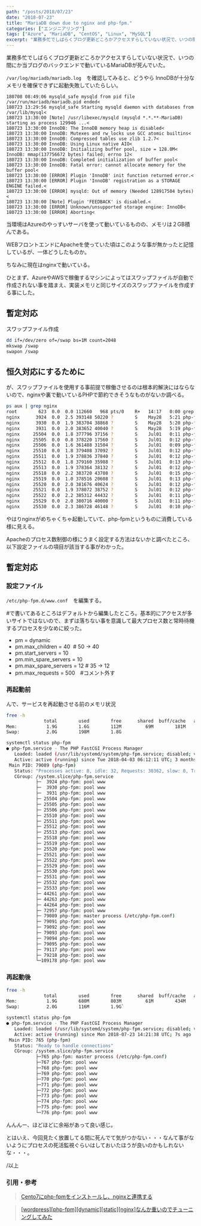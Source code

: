 ```yaml
---
path: "/posts/2018/07/23"
date: "2018-07-23"
title: "MariaDB down due to nginx and php-fpm."
categories: ["エンジニアリング"]
tags: ["Azure", "MariaDB", "CentOS", "Linux", "MySQL"]
excerpt: "業務多忙でしばらくブログ更新どころかアクセスすらしていない状況で、いつの間にか当ブログのバックエンドで動いているMariaDBが死んでいた。/var/log/mariadb/mariadb.log　..."
---
```


業務多忙でしばらくブログ更新どころかアクセスすらしていない状況で、いつの間にか当ブログのバックエンドで動いているMariaDBが死んでいた。

`/var/log/mariadb/mariadb.log`　を確認してみると、どうやら InnoDBが十分なメモリを確保できずに起動失敗していたらしい。

```
180708 08:49:06 mysqld_safe mysqld from pid file /var/run/mariadb/mariadb.pid ended<
180723 13:29:56 mysqld_safe Starting mysqld daemon with databases from /var/lib/mysql<
180723 13:30:00 [Note] /usr/libexec/mysqld (mysqld *.*.**-MariaDB) starting as process 129946 ...<
180723 13:30:00 InnoDB: The InnoDB memory heap is disabled<
180723 13:30:00 InnoDB: Mutexes and rw_locks use GCC atomic builtins<
180723 13:30:00 InnoDB: Compressed tables use zlib 1.2.7<
180723 13:30:00 InnoDB: Using Linux native AIO<
180723 13:30:00 InnoDB: Initializing buffer pool, size = 128.0M<
InnoDB: mmap(137756672 bytes) failed; errno 12<
180723 13:30:00 InnoDB: Completed initialization of buffer pool<
180723 13:30:00 InnoDB: Fatal error: cannot allocate memory for the buffer pool<
180723 13:30:00 [ERROR] Plugin 'InnoDB' init function returned error.<
180723 13:30:00 [ERROR] Plugin 'InnoDB' registration as a STORAGE ENGINE failed.<
180723 13:30:00 [ERROR] mysqld: Out of memory (Needed 128917504 bytes)<
180723 13:30:00 [Note] Plugin 'FEEDBACK' is disabled.<
180723 13:30:00 [ERROR] Unknown/unsupported storage engine: InnoDB<
180723 13:30:00 [ERROR] Aborting<
```

当環境はAzureのやっすいサーバを使って動いているものの、メモリは２GB積んである。

WEBフロントエンドにApacheを使っていた頃はこのような事が無かったと記憶しているが、一体どうしたものか。

ちなみに現在はnginxで動いている。

ひとまず、AzureやAWSで稼働するマシンによってはスワップファイルが自動で作成されない事を踏まえ、実装メモリと同じサイズのスワップファイルを作成する事にした。

## 暫定対応

スワップファイル作成

```bash
dd if=/dev/zero of=/swap bs=1M count=2048
mkswap /swap
swapon /swap
```
## 恒久対応にするために

が、スワップファイルを使用する事前提で稼働させるのは根本的解決にはならないので、nginxや裏で動いているPHPで節約できそうなものがないか調べる。

```bash
ps aux | grep nginx
root        623  0.0  0.0 112660   968 pts/0    R+   14:17   0:00 grep --color=auto nginx
nginx      3924  0.0  2.5 393148 50220 ?        S    May28   5:21 php-fpm: pool www
nginx      3930  0.0  1.9 383704 38868 ?        S    May28   5:20 php-fpm: pool www
nginx      3931  0.0  2.0 383652 40040 ?        S    May28   5:19 php-fpm: pool www
nginx     25504  0.0  1.8 377796 37156 ?        S    Jul01   0:11 php-fpm: pool www
nginx     25505  0.0  0.8 378220 17560 ?        S    Jul01   0:12 php-fpm: pool www
nginx     25506  0.0  1.6 361488 31504 ?        S    Jul01   0:09 php-fpm: pool www
nginx     25510  0.0  1.8 379408 37092 ?        S    Jul01   0:12 php-fpm: pool www
nginx     25511  0.0  1.9 378836 37840 ?        S    Jul01   0:12 php-fpm: pool www
nginx     25512  0.0  1.8 379160 35988 ?        S    Jul01   0:13 php-fpm: pool www
nginx     25513  0.0  1.9 378364 38132 ?        S    Jul01   0:12 php-fpm: pool www
nginx     25518  0.0  2.2 383720 43708 ?        S    Jul01   0:15 php-fpm: pool www
nginx     25519  0.0  1.0 378516 20608 ?        S    Jul01   0:13 php-fpm: pool www
nginx     25520  0.0  2.0 381676 40624 ?        S    Jul01   0:12 php-fpm: pool www
nginx     25521  0.0  1.9 378072 38752 ?        S    Jul01   0:12 php-fpm: pool www
nginx     25522  0.0  2.2 385312 44432 ?        S    Jul01   0:11 php-fpm: pool www
nginx     25529  0.0  2.0 380716 40000 ?        S    Jul01   0:11 php-fpm: pool www
nginx     25530  0.0  2.3 386728 46148 ?        S    Jul01   0:10 php-fpm: pool www
```

やはりnginxがめちゃくちゃ起動していて、php-fpmというものに消費している様に見える。

Apacheのプロセス数制御の様にうまく設定する方法はないかと調べたところ、以下設定ファイルの項目が該当する事がわかった。

## 暫定対応

### 設定ファイル

`/etc/php-fpm.d/www.conf`　を編集する。

#で書いてあるところはデフォルトから編集したところ。基本的にアクセスが多いサイトではないので、まずは落ちない事を意識して最大プロセス数と常時待機するプロセスを少なめに絞った。

* pm = dynamic
* pm.max_children = 40  # 50 -> 40
* pm.start_servers = 10
* pm.min_spare_servers = 10
* pm.max_spare_servers = 12 # 35 -> 12
* pm.max_requests = 500　#コメント外す

### 再起動前

んで、サービスを再起動させる前のメモリ状況

```bash
free -h
              total        used        free      shared  buff/cache   available
Mem:           1.9G        1.6G        112M         69M        181M         32M
Swap:          2.0G        198M        1.8G
```

```bash
systemctl status php-fpm
● php-fpm.service - The PHP FastCGI Process Manager
   Loaded: loaded (/usr/lib/systemd/system/php-fpm.service; disabled; vendor preset: disabled)
   Active: active (running) since Tue 2018-04-03 06:12:11 UTC; 3 months 20 days ago
 Main PID: 79089 (php-fpm)
   Status: "Processes active: 0, idle: 32, Requests: 30362, slow: 0, Traffic: 0req/sec"
   CGroup: /system.slice/php-fpm.service
           ├─  3924 php-fpm: pool www
           ├─  3930 php-fpm: pool www
           ├─  3931 php-fpm: pool www
           ├─ 25504 php-fpm: pool www
           ├─ 25505 php-fpm: pool www
           ├─ 25506 php-fpm: pool www
           ├─ 25510 php-fpm: pool www
           ├─ 25511 php-fpm: pool www
           ├─ 25512 php-fpm: pool www
           ├─ 25513 php-fpm: pool www
           ├─ 25518 php-fpm: pool www
           ├─ 25519 php-fpm: pool www
           ├─ 25520 php-fpm: pool www
           ├─ 25521 php-fpm: pool www
           ├─ 25522 php-fpm: pool www
           ├─ 25529 php-fpm: pool www
           ├─ 25530 php-fpm: pool www
           ├─ 25531 php-fpm: pool www
           ├─ 25532 php-fpm: pool www
           ├─ 25533 php-fpm: pool www
           ├─ 44261 php-fpm: pool www
           ├─ 44263 php-fpm: pool www
           ├─ 44264 php-fpm: pool www
           ├─ 72957 php-fpm: pool www
           ├─ 79089 php-fpm: master process (/etc/php-fpm.conf)
           ├─ 79091 php-fpm: pool www
           ├─ 79092 php-fpm: pool www
           ├─ 79093 php-fpm: pool www
           ├─ 79094 php-fpm: pool www
           ├─ 79095 php-fpm: pool www
           ├─ 79117 php-fpm: pool www
           ├─ 79218 php-fpm: pool www
           └─109178 php-fpm: pool www
```

### 再起動後

```bash
free -h
              total        used        free      shared  buff/cache   available
Mem:           1.9G        680M        803M         61M        434M        893M
Swap:          2.0G        116M        1.9G`
```

```bash
systemctl status php-fpm
● php-fpm.service - The PHP FastCGI Process Manager
   Loaded: loaded (/usr/lib/systemd/system/php-fpm.service; disabled; vendor preset: disabled)
   Active: active (running) since Mon 2018-07-23 14:21:38 UTC; 7s ago
 Main PID: 765 (php-fpm)
   Status: "Ready to handle connections"
   CGroup: /system.slice/php-fpm.service
           ├─765 php-fpm: master process (/etc/php-fpm.conf)
           ├─767 php-fpm: pool www
           ├─768 php-fpm: pool www
           ├─769 php-fpm: pool www
           ├─770 php-fpm: pool www
           ├─771 php-fpm: pool www
           ├─772 php-fpm: pool www
           ├─773 php-fpm: pool www
           ├─774 php-fpm: pool www
           ├─775 php-fpm: pool www
           └─776 php-fpm: pool www
  ```

んんんー、ほどほどに余裕があって良い感じ。

とはいえ、今回見たく放置してる間に死んでて気がつかない・・・なんて事がないようにプロセスの死活監視ぐらいはしておいたほうが良いのかもしれないな・・・。

/以上

###  引用・参考 

> [Cento7にphp-fpmをインストールし、nginxと連携する](https://qiita.com/inakadegaebal/items/d59fa99d2ee66a4ffe98) 

> [[wordpress][php-fpm][dynamic][static][nginx]なんか重いのでチューニングしてみた](https://blog.adachin.me/archives/2317)
